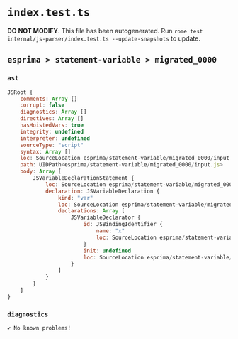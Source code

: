 # `index.test.ts`

**DO NOT MODIFY**. This file has been autogenerated. Run `rome test internal/js-parser/index.test.ts --update-snapshots` to update.

## `esprima > statement-variable > migrated_0000`

### `ast`

```javascript
JSRoot {
	comments: Array []
	corrupt: false
	diagnostics: Array []
	directives: Array []
	hasHoistedVars: true
	integrity: undefined
	interpreter: undefined
	sourceType: "script"
	syntax: Array []
	loc: SourceLocation esprima/statement-variable/migrated_0000/input.js 1:0-2:0
	path: UIDPath<esprima/statement-variable/migrated_0000/input.js>
	body: Array [
		JSVariableDeclarationStatement {
			loc: SourceLocation esprima/statement-variable/migrated_0000/input.js 1:0-1:5
			declaration: JSVariableDeclaration {
				kind: "var"
				loc: SourceLocation esprima/statement-variable/migrated_0000/input.js 1:0-1:5
				declarations: Array [
					JSVariableDeclarator {
						id: JSBindingIdentifier {
							name: "x"
							loc: SourceLocation esprima/statement-variable/migrated_0000/input.js 1:4-1:5 (x)
						}
						init: undefined
						loc: SourceLocation esprima/statement-variable/migrated_0000/input.js 1:4-1:5
					}
				]
			}
		}
	]
}
```

### `diagnostics`

```
✔ No known problems!

```
